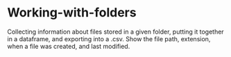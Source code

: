 # Working-with-folders
Collecting information about files stored in a given folder, putting it together in a dataframe, and exporting into a .csv.
Show the file path, extension, when a file was created, and last modified.
